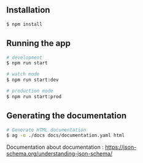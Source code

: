 ## Installation

```bash
$ npm install
```

## Running the app

```bash
# development
$ npm run start

# watch mode
$ npm run start:dev

# production mode
$ npm run start:prod
```

## Generating the documentation
```bash
# Generate HTML documentation
$ ag -o ./docs docs/documentation.yaml html
```

Documentation about documentation :
https://json-schema.org/understanding-json-schema/

